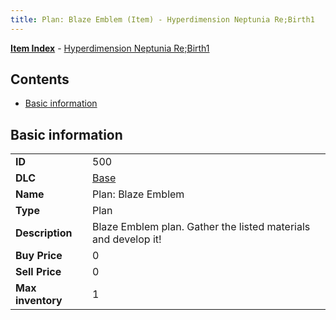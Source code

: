 ```yaml
---
title: Plan: Blaze Emblem (Item) - Hyperdimension Neptunia Re;Birth1
---
```


[**Item Index**](/neptunia/rb1/item/index.html) - [Hyperdimension Neptunia Re;Birth1](/neptunia/rb1)

## Contents

- [Basic information](#basic-information)

## Basic information

|   |   |
| -- | -- |
| **ID** | 500 |
| **DLC** | [Base](/neptunia/rb1/dlc/1-base.html) |
| **Name** | Plan: Blaze Emblem |
| **Type** | Plan |
| **Description** | Blaze Emblem plan. Gather the listed materials and develop it! |
| **Buy Price** | 0 |
| **Sell Price** | 0 |
| **Max inventory** | 1 |
